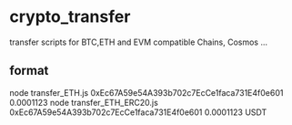 # crypto_transfer
transfer scripts for BTC,ETH and EVM compatible Chains, Cosmos ...

## format
node transfer_ETH.js 0xEc67A59e54A393b702c7EcCe1faca731E4f0e601 0.0001123
node transfer_ETH_ERC20.js 0xEc67A59e54A393b702c7EcCe1faca731E4f0e601 0.0001123 USDT